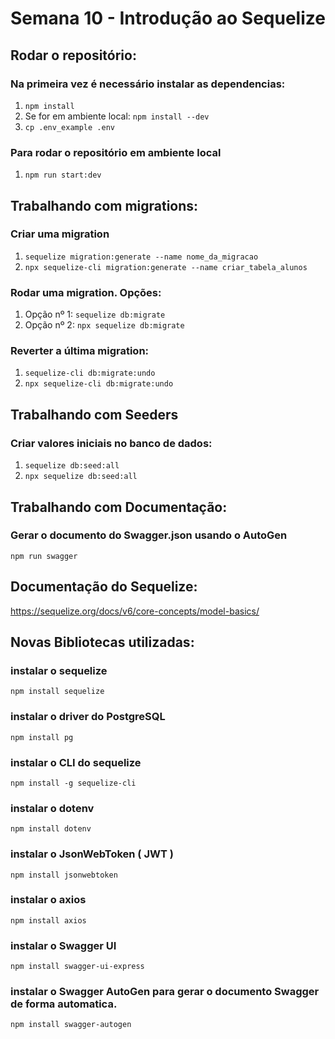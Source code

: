 # Semana 10 - Introdução ao Sequelize

## Rodar o repositório:

### Na primeira vez é necessário instalar as dependencias:
1. `npm install`
2. Se for em ambiente local: `npm install --dev`
3. `cp .env_example .env`

### Para rodar o repositório em ambiente local
1. `npm run start:dev`

## Trabalhando com migrations:

### Criar uma migration
1. `sequelize migration:generate --name nome_da_migracao`
2. `npx sequelize-cli migration:generate --name criar_tabela_alunos`
### Rodar uma migration. Opções:
1. Opção nº 1: `sequelize db:migrate`
2. Opção nº 2: `npx sequelize db:migrate`

### Reverter a última migration:
1. `sequelize-cli db:migrate:undo`
2. `npx sequelize-cli db:migrate:undo`

## Trabalhando com Seeders

### Criar valores iniciais no banco de dados:
1. `sequelize db:seed:all`
2. `npx sequelize db:seed:all`

## Trabalhando com Documentação:

### Gerar o documento do Swagger.json usando o AutoGen

`npm run swagger`

## Documentação do Sequelize:
https://sequelize.org/docs/v6/core-concepts/model-basics/

## Novas Bibliotecas utilizadas:

### instalar o sequelize
`npm install sequelize` 
### instalar o driver do PostgreSQL
`npm install pg` 
### instalar o CLI do sequelize
`npm install -g sequelize-cli` 
### instalar o dotenv
`npm install dotenv`
### instalar o JsonWebToken ( JWT )
`npm install jsonwebtoken`
### instalar o axios
`npm install axios`
### instalar o Swagger UI
`npm install swagger-ui-express`
### instalar o Swagger AutoGen para gerar o documento Swagger de forma automatica.
`npm install swagger-autogen`